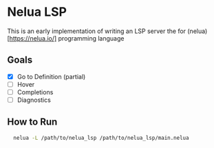 # Nelua LSP

This is an early implementation of writing an LSP server the for (nelua)[https://nelua.io/] programming language

## Goals

-[x] Go to Definition (partial)
-[ ] Hover
-[ ] Completions
-[ ] Diagnostics

## How to Run

```sh
  nelua -L /path/to/nelua_lsp /path/to/nelua_lsp/main.nelua
```
